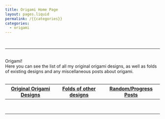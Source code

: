 ```yaml
---
title: Origami Home Page
layout: pages.liquid
permalink: /{{categories}}
categories: 
  - origami
---
```

<br>
<hr>
<br>
<div class = "title">
Origami!
</div>
<div class = "page-summary">
Here you can see the list of all my original origami designs, as well as folds of existing designs and any miscellaneous posts about origami. 
</div>
<br>
<div class = "header">
<div class = "header-middle">
<table>
<th> <a href= {{site.base_url}}/origami/original/index.html> Original Origami Designs </a></th>
<th> <a href= {{site.base_url}}/origami/folds/index.html> Folds of other designs </a> </th>
<th> <a href= {{site.base_url}}/origami/blog/index.html> Random/Progress Posts </a></th>
</table>
</div>
</div>
<br>
<hr>
<br>